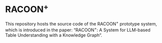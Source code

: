 # RACOON<sup>+</sup>

This repository hosts the source code of the RACOON<sup>+</sup> prototype system, which is introduced in the paper: “RACOON<sup>+</sup>: A System for LLM-based Table Understanding with a Knowledge Graph“.

